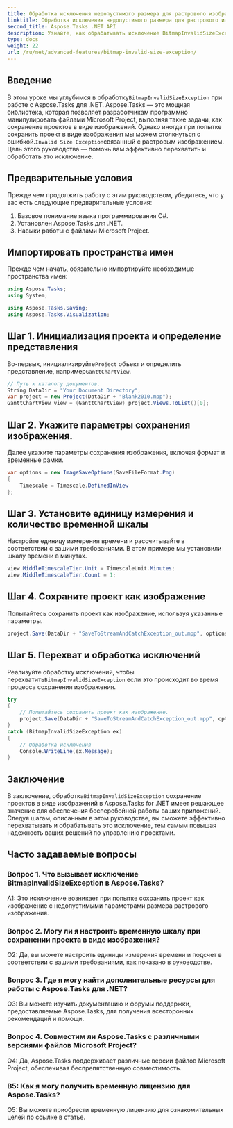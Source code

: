 ```yaml
---
title: Обработка исключения недопустимого размера для растрового изображения в Aspose.Tasks
linktitle: Обработка исключения недопустимого размера для растрового изображения в Aspose.Tasks
second_title: Aspose.Tasks .NET API
description: Узнайте, как обрабатывать исключение BitmapInvalidSizeException в Aspose.Tasks для .NET при сохранении проектов в виде изображений. Подробное руководство с пошаговыми инструкциями.
type: docs
weight: 22
url: /ru/net/advanced-features/bitmap-invalid-size-exception/
---
```

## Введение

 В этом уроке мы углубимся в обработку`BitmapInvalidSizeException` при работе с Aspose.Tasks для .NET. Aspose.Tasks — это мощная библиотека, которая позволяет разработчикам программно манипулировать файлами Microsoft Project, выполняя такие задачи, как сохранение проектов в виде изображений. Однако иногда при попытке сохранить проект в виде изображения мы можем столкнуться с ошибкой.`Invalid Size Exception`связанный с растровым изображением. Цель этого руководства — помочь вам эффективно перехватить и обработать это исключение.

## Предварительные условия

Прежде чем продолжить работу с этим руководством, убедитесь, что у вас есть следующие предварительные условия:
1. Базовое понимание языка программирования C#.
2. Установлен Aspose.Tasks для .NET.
3. Навыки работы с файлами Microsoft Project.

## Импортировать пространства имен

Прежде чем начать, обязательно импортируйте необходимые пространства имен:
```csharp
using Aspose.Tasks;
using System;

using Aspose.Tasks.Saving;
using Aspose.Tasks.Visualization;

```

## Шаг 1. Инициализация проекта и определение представления

 Во-первых, инициализируйте`Project` объект и определить представление, например`GanttChartView`.

```csharp
// Путь к каталогу документов.
String DataDir = "Your Document Directory";
var project = new Project(DataDir + "Blank2010.mpp");
GanttChartView view = (GanttChartView) project.Views.ToList()[0];
```

## Шаг 2. Укажите параметры сохранения изображения.

Далее укажите параметры сохранения изображения, включая формат и временные рамки.

```csharp
var options = new ImageSaveOptions(SaveFileFormat.Png)
{
    Timescale = Timescale.DefinedInView
};
```

## Шаг 3. Установите единицу измерения и количество временной шкалы

Настройте единицу измерения времени и рассчитывайте в соответствии с вашими требованиями. В этом примере мы установили шкалу времени в минутах.

```csharp
view.MiddleTimescaleTier.Unit = TimescaleUnit.Minutes;
view.MiddleTimescaleTier.Count = 1;
```

## Шаг 4. Сохраните проект как изображение

Попытайтесь сохранить проект как изображение, используя указанные параметры.

```csharp
project.Save(DataDir + "SaveToStreamAndCatchException_out.mpp", options);
```

## Шаг 5. Перехват и обработка исключений

 Реализуйте обработку исключений, чтобы перехватить`BitmapInvalidSizeException` если это происходит во время процесса сохранения изображения.

```csharp
try
{
    // Попытайтесь сохранить проект как изображение.
    project.Save(DataDir + "SaveToStreamAndCatchException_out.mpp", options);
}
catch (BitmapInvalidSizeException ex)
{
    // Обработка исключения
    Console.WriteLine(ex.Message);
}
```

## Заключение

 В заключение, обработка`BitmapInvalidSizeException` сохранение проектов в виде изображений в Aspose.Tasks for .NET имеет решающее значение для обеспечения бесперебойной работы ваших приложений. Следуя шагам, описанным в этом руководстве, вы сможете эффективно перехватывать и обрабатывать это исключение, тем самым повышая надежность ваших решений по управлению проектами.

## Часто задаваемые вопросы

### Вопрос 1. Что вызывает исключение BitmapInvalidSizeException в Aspose.Tasks?

A1: Это исключение возникает при попытке сохранить проект как изображение с недопустимыми параметрами размера растрового изображения.

### Вопрос 2. Могу ли я настроить временную шкалу при сохранении проекта в виде изображения?

О2: Да, вы можете настроить единицы измерения времени и подсчет в соответствии с вашими требованиями, как показано в руководстве.

### Вопрос 3. Где я могу найти дополнительные ресурсы для работы с Aspose.Tasks для .NET?

О3: Вы можете изучить документацию и форумы поддержки, предоставляемые Aspose.Tasks, для получения всесторонних рекомендаций и помощи.

### Вопрос 4. Совместим ли Aspose.Tasks с различными версиями файлов Microsoft Project?

О4: Да, Aspose.Tasks поддерживает различные версии файлов Microsoft Project, обеспечивая беспрепятственную совместимость.

### В5: Как я могу получить временную лицензию для Aspose.Tasks?

О5: Вы можете приобрести временную лицензию для ознакомительных целей по ссылке в статье.